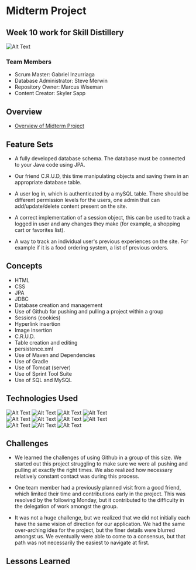 
# Midterm Project
## Week 10 work for Skill Distillery
![Alt Text](https://media.licdn.com/dms/image/C510BAQGcpYt2uJmayQ/company-logo_200_200/0?e=2159024400&v=beta&t=8O5Shdlep30sQ_juAPhlhUJi1jz-wl7FrJom6oG4cnw)

### Team Members
* Scrum Master:             Gabriel Inzurriaga
* Database Administrator:   Steve Merwin
* Repository Owner:         Marcus Wiseman
* Content Creator:          Skyler Sapp

## Overview
* [Overview of Midterm Project](https://github.com/SkillDistillery/SD24/blob/master/midtermGroupProject/README.md)

## Feature Sets

* A fully developed database schema. The database must be connected to your Java code using JPA.

* Our friend C.R.U.D, this time manipulating objects and saving them in an appropriate database table.

* A user log in, which is authenticated by a mySQL table. There should be different permission levels for the users, one admin that can add/update/delete content present on the site.

* A correct implementation of a session object, this can be used to track a logged in user and any changes they make (for example, a shopping cart or favorites list).

* A way to track an individual user's previous experiences on the site. For example if it is a food ordering system, a list of previous orders.



## Concepts
* HTML
* CSS
* JPA
* JDBC
* Database creation and management
* Use of Github for pushing and pulling a project within a group
* Sessions (cookies)
* Hyperlink insertion
* Image insertion
* C.R.U.D.
* Table creation and editing
* persistence.xml
* Use of Maven and Dependencies
* Use of Gradle
* Use of Tomcat (server)
* Use of Sprint Tool Suite
* Use of SQL and MySQL


## Technologies Used
![Alt Text](http://www.pngall.com/wp-content/uploads/2016/05/Java-PNG-180x180.png)
![Alt Text](https://itemis.ch/wp-content/uploads/sites/23/2015/06/eclipse5-180x180.jpg)
![Alt Text](https://media.trustradius.com/product-logos/GV/6S/3COGMZ775P74-180x180.PNG)
![Alt Text](https://www.actian.com/wp-content/uploads/2018/09/AWS-Logo.png)
<br>
![Alt Text](http://ifixit.ie/wp-content/uploads/2015/02/Apple-logo-180x180.png)
![Alt Text](http://web.corballis.ie/technology_logos/mysql-logo-180x180.png)
![Alt Text](https://careers.google.com/jobs/dist/img/meta/careers_apple-touch-icon-180x180.a4632facecb104f3a686.png)
![Alt Text](http://www.pngall.com/wp-content/uploads/2016/04/Github-Free-PNG-Image.png)
<br>
![Alt Text](https://really-simple-ssl.com/wp-content/uploads/2017/07/icon-mamppro.png)
![Alt Text](https://secure.meetupstatic.com/photos/event/c/0/a/e/600_460069326.jpeg)
![Alt Text](https://miro.medium.com/max/1431/1*Rld1TfAruYCz4EA-5kHJLA.png)

## Challenges
* We learned the challenges of using Github in a group of this size. We started out this project struggling to make sure we were all pushing and pulling at exactly the right times. We also realized how necessary relatively constant contact was during this process.

* One team member had a previously planned visit from a good friend, which limited their time and contributions early in the project. This was resolved by the following Monday, but it contributed to the difficulty in the delegation of work amongst the group.

* It was not a huge challenge, but we realized that we did not initially each have the same vision of direction for our application. We had the same over-arching idea for the project, but the finer details were blurred amongst us. We eventually were able to come to a consensus, but that path was not necessarily the easiest to navigate at first.



## Lessons Learned

